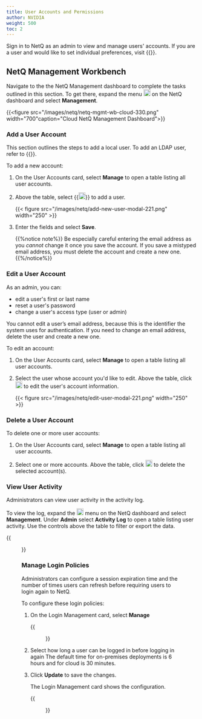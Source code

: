 ```yaml
---
title: User Accounts and Permissions
author: NVIDIA
weight: 500
toc: 2
---
```

Sign in to NetQ as an admin to view and manage users' accounts. If you are a user and would like to set individual preferences, visit {{<link title="Set User Preferences" text="Set User Preferences">}}.

## NetQ Management Workbench

Navigate to the the NetQ Management dashboard to complete the tasks outlined in this section. To get there, expand the menu <img src="https://icons.cumulusnetworks.com/01-Interface-Essential/03-Menu/navigation-menu.svg" height="18" width="18"/> on the NetQ dashboard and select **Management**.

{{<figure src="/images/netq/netq-mgmt-wb-cloud-330.png" width="700"caption="Cloud NetQ Management Dashboard">}}

### Add a User Account

This section outlines the steps to add a local user. To add an LDAP user, refer to {{<link title="LDAP Authentication" text="LDAP Authentication">}}.

To add a new account:

1. On the User Accounts card, select **Manage** to open a table listing all user accounts.

2. Above the table, select {{<img src="https://icons.cumulusnetworks.com/01-Interface-Essential/43-Remove-Add/add-circle.svg" alt="add" height="18" width="18">}} to add a user.

    {{< figure src="/images/netq/add-new-user-modal-221.png" width="250" >}}

3. Enter the fields and select **Save**.

    {{%notice note%}}
Be especially careful entering the email address as you *cannot* change it once you save the account. If you save a mistyped email address, you must delete the account and create a new one.
    {{%/notice%}}

### Edit a User Account

As an admin, you can:
+ edit a user's first or last name
+ reset a user's password
+ change a user's access type (user or admin)

You cannot edit a user’s email address, because this is the identifier the system uses for authentication. If you need to change an email address, delete the user and create a new one.

To edit an account:

1. On the User Accounts card, select **Manage** to open a table listing all user accounts.

2. Select the user whose account you'd like to edit. Above the table, click <img src="https://icons.cumulusnetworks.com/01-Interface-Essential/22-Edit/pencil-1.svg" alt="edit" height="18" width="18"/> to edit the user's account information.

    {{< figure src="/images/netq/edit-user-modal-221.png" width="250" >}}


### Delete a User Account

To delete one or more user accounts:

1. On the User Accounts card, select **Manage** to open a table listing all user accounts.

2. Select one or more accounts. Above the table, click <img src="https://icons.cumulusnetworks.com/01-Interface-Essential/23-Delete/bin-1.svg" alt="delete" height="18" width="18"/> to delete the selected account(s).

### View User Activity

Administrators can view user activity in the activity log.

To view the log, expand the <img src="https://icons.cumulusnetworks.com/01-Interface-Essential/03-Menu/navigation-menu.svg" alt="menu" height="18" width="18"/> menu on the NetQ dashboard and select **Management**. Under **Admin** select **Activity Log** to open a table listing user activity. Use the controls above the table to filter or export the data.

{{<figure src="/images/netq/main-menu-ntwk-activity-log-320.png" width="700" >}}


### Manage Login Policies

Administrators can configure a session expiration time and the number of times users can refresh before requiring users to login again to NetQ.

To configure these login policies:

1. On the Login Management card, select **Manage**

    {{<figure src="/images/netq/netq-mgmt-login-mgmt-config-modal-330.png" width="400" >}}

2. Select how long a user can be logged in before logging in again The default time for on-premises deployments is 6 hours and for cloud is 30 minutes.

3. Click **Update** to save the changes.

    The Login Management card shows the configuration.

    {{<figure src="/images/netq/netq-mgmt-login-mgmt-card-configd-330.png" width="200" >}}


